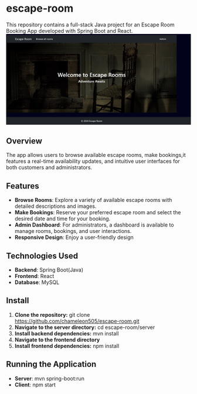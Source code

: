 # escape-room
This repository contains a full-stack Java project for an Escape Room Booking App developed with Spring Boot and React.
<br>
![Escape Room Image](https://github.com/chameleon505/escape-room/blob/main/client/room-service/esc1.png?raw=true)


## Overview

The app allows users to browse available escape rooms, make bookings,it features a real-time availability updates, and intuitive user interfaces for both customers and administrators.

## Features

- **Browse Rooms**: Explore a variety of available escape rooms with detailed descriptions and images.
- **Make Bookings**: Reserve your preferred escape room and select the desired date and time for your booking.
- **Admin Dashboard**: For administrators, a dashboard is available to manage rooms, bookings, and user interactions.
- **Responsive Design**: Enjoy a user-friendly design

## Technologies Used

- **Backend**: Spring Boot(Java)
- **Frontend**: React
- **Database**: MySQL


## Install
1. **Clone the repository:**
   git clone https://github.com/chameleon505/escape-room.git
2. **Navigate to the server directory:**
   cd escape-room/server
3. **Install backend dependencies:**
   mvn install
4. **Navigate to the frontend directory**
5. **Install frontend dependencies:**
   npm install

## Running the Application
- **Server**:
  mvn spring-boot:run
- **Client**:
  npm start

